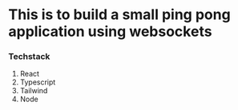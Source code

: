 # This is to build a small ping pong application using websockets

### Techstack

1. React
2. Typescript
3. Tailwind
4. Node
